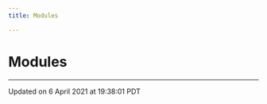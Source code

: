 ```yaml
---
title: Modules

---
```

# Modules







-------------------------------

Updated on  6 April 2021 at 19:38:01 PDT

